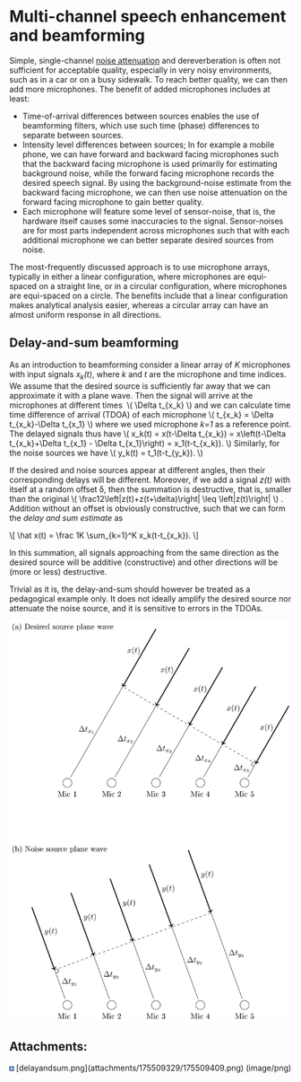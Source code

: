 # Multi-channel speech enhancement and beamforming

<div class="contentLayout2">

<div class="columnLayout two-equal" layout="two-equal">

<div class="cell normal" data-type="normal">

<div class="innerCell">

Simple, single-channel [noise attenuation](Noise_attenuation) and
dereverberation is often not sufficient for acceptable quality,
especially in very noisy environments, such as in a car or on a busy
sidewalk. To reach better quality, we can then add more microphones. The
benefit of added microphones includes at least:

-   Time-of-arrival differences between sources enables the use of
    beamforming filters, which use such time (phase) differences to
    separate between sources.
-   Intensity level differences between sources; In for example a mobile
    phone, we can have forward and backward facing microphones such that
    the backward facing microphone is used primarily for estimating
    background noise, while the forward facing microphone records the
    desired speech signal. By using the background-noise estimate from
    the backward facing microphone, we can then use noise attenuation on
    the forward facing microphone to gain better quality.
-   Each microphone will feature some level of sensor-noise, that is,
    the hardware itself causes some inaccuracies to the signal.
    Sensor-noises are for most parts independent across microphones such
    that with each additional microphone we can better separate desired
    sources from noise.

The most-frequently discussed approach is to use microphone arrays,
typically in either a linear configuration, where microphones are
equi-spaced on a straight line, or in a circular configuration, where
microphones are equi-spaced on a circle. The benefits include that a
linear configuration makes analytical analysis easier, whereas a
circular array can have an almost uniform response in all directions.

</div>

</div>

<div class="cell normal" data-type="normal">

<div class="innerCell">

  

</div>

</div>

</div>

<div class="columnLayout two-equal" layout="two-equal">

<div class="cell normal" data-type="normal">

<div class="innerCell">

## Delay-and-sum beamforming

As an introduction to beamforming consider a linear array of *K*
microphones with input signals *x<sub>k</sub>(t)*, where *k* and *t* are
the microphone and time indices. We assume that the desired source is
sufficiently far away that we can approximate it with a plane wave. Then
the signal will arrive at the microphones at different times  \\(
\\Delta t\_{x_k} \\) and we can calculate time time difference of
arrival (TDOA) of each microphone \\( t\_{x_k} = \\Delta
t\_{x_k}-\\Delta t\_{x_1} \\) where we used microphone *k=1* as a
reference point. The delayed signals thus have \\( x_k(t) = x(t-\\Delta
t\_{x_k}) = x\\left(t-\\Delta t\_{x_k}+\\Delta t\_{x_1} - \\Delta
t\_{x_1}\\right) = x_1(t-t\_{x_k}). \\) Similarly, for the noise sources
we have \\( y_k(t) = t_1(t-t\_{y_k}). \\)  

If the desired and noise sources appear at different angles, then their
corresponding delays will be different. Moreover, if we add a
signal *z(t)* with itself at a random offset δ, then the summation is
destructive, that is, smaller than the original \\(
\\frac12\\left\|z(t)+z(t+\\delta)\\right\| \\leq \\left\|z(t)\\right\|
\\) . Addition without an offset is obviously constructive, such that we
can form the *delay and sum estimate* as

\\\[ \\hat x(t) = \\frac 1K \\sum\_{k=1}^K x_k(t-t\_{x_k}). \\\]

In this summation, all signals approaching from the same direction as
the desired source will be additive (constructive) and other directions
will be (more or less) destructive.

Trivial as it is, the delay-and-sum should however be treated as a
pedagogical example only. It does not ideally amplify the desired source
nor attenuate the noise source, and it is sensitive to errors in the
TDOAs.

</div>

</div>

<div class="cell normal" data-type="normal">

<div class="innerCell">

<img src="attachments/175509329/175509409.png" class="image-center"
data-image-src="attachments/175509329/175509409.png"
data-unresolved-comment-count="0" data-linked-resource-id="175509409"
data-linked-resource-version="1" data-linked-resource-type="attachment"
data-linked-resource-default-alias="delayandsum.png"
data-base-url="https://wiki.aalto.fi"
data-linked-resource-content-type="image/png"
data-linked-resource-container-id="175509329"
data-linked-resource-container-version="6" width="500" />

</div>

</div>

</div>

</div>

<div class="pageSectionHeader">

## Attachments:

</div>

<div class="greybox" align="left">

<img src="images/icons/bullet_blue.gif" width="8" height="8" />
[delayandsum.png](attachments/175509329/175509409.png) (image/png)  

</div>
